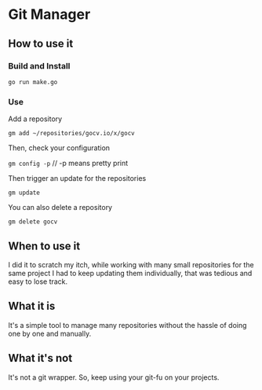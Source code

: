 # Git Manager

## How to use it

### Build and Install

`go run make.go`

### Use

Add a repository

`gm add ~/repositories/gocv.io/x/gocv`

Then, check your configuration

`gm config -p` // -p means pretty print   
		
Then trigger an update for the repositories

`gm update`

You can also delete a repository

`gm delete gocv`
 
## When to use it

I did it to scratch my itch, while working with many small repositories for the same project I had to keep updating them individually, that was tedious and easy to lose track.

## What it is

It's a simple tool to manage many repositories without the hassle of doing one by one and manually.

## What it's not

It's not a git wrapper. So, keep using your git-fu on your projects.
